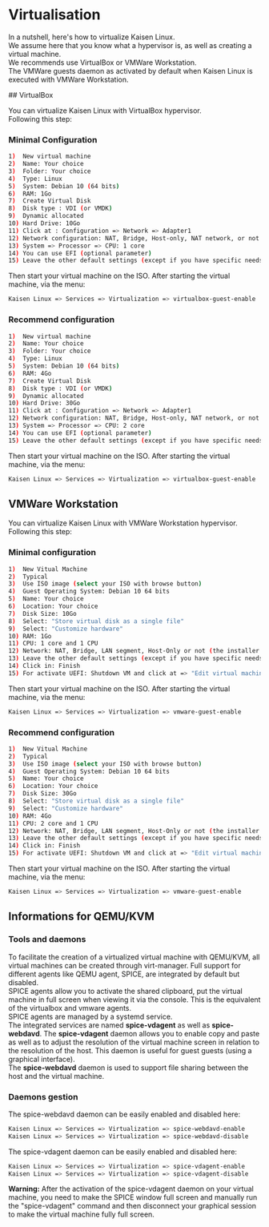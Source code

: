 # Virtualisation

In a nutshell, here's how to virtualize Kaisen Linux.  
We assume here that you know what a hypervisor is, as well as creating a virtual machine.  
We recommends use VirtualBox or VMWare Workstation.  
The VMWare guests daemon as activated by default when Kaisen Linux is executed with VMWare Workstation.  

## VirtualBox

You can virtualize Kaisen Linux with VirtualBox hypervisor.  
Following this step:

### Minimal Configuration

```bash
1)  New virtual machine
2)  Name: Your choice
3)  Folder: Your choice
4)  Type: Linux
5)  System: Debian 10 (64 bits)
6)  RAM: 1Go
7)  Create Virtual Disk
8)  Disk type : VDI (or VMDK)
9)  Dynamic allocated
10) Hard Drive: 10Go
11) Click at : Configuration => Network => Adapter1
12) Network configuration: NAT, Bridge, Host-only, NAT network, or not (the installer not using network and all tools are included) (optional parameter)
13) System => Processor => CPU: 1 core
14) You can use EFI (optional parameter)
15) Leave the other default settings (except if you have specific needs)
```

Then start your virtual machine on the ISO.
After starting the virtual machine, via the menu:

```bash
Kaisen Linux => Services => Virtualization => virtualbox-guest-enable
```

### Recommend configuration

```bash
1)  New virtual machine
2)  Name: Your choice
3)  Folder: Your choice
4)  Type: Linux
5)  System: Debian 10 (64 bits)
6)  RAM: 4Go
7)  Create Virtual Disk
8)  Disk type : VDI (or VMDK)
9)  Dynamic allocated
10) Hard Drive: 30Go
11) Click at : Configuration => Network => Adapter1
12) Network configuration: NAT, Bridge, Host-only, NAT network, or not (the installer not using network and all tools are included) (optional parameter)
13) System => Processor => CPU: 2 core
14) You can use EFI (optional parameter)
15) Leave the other default settings (except if you have specific needs)
```

Then start your virtual machine on the ISO.
After starting the virtual machine, via the menu:

```bash
Kaisen Linux => Services => Virtualization => virtualbox-guest-enable
```

## VMWare Workstation

You can virtualize Kaisen Linux with VMWare Workstation hypervisor.
Following this step:

### Minimal configuration

```bash
1)  New Vitual Machine
2)  Typical
3)  Use ISO image (select your ISO with browse button)
4)  Guest Operating System: Debian 10 64 bits
5)  Name: Your choice
6)  Location: Your choice
7)  Disk Size: 10Go
8)  Select: "Store virtual disk as a single file"
9)  Select: "Customize hardware"
10) RAM: 1Go
11) CPU: 1 core and 1 CPU
12) Network: NAT, Bridge, LAN segment, Host-Only or not (the installer not using network and all tools are included) (optional parameter)
13) Leave the other default settings (except if you have specific needs)
14) Click in: Finish
15) For activate UEFI: Shutdown VM and click at => "Edit virtual machine settings" => Options => Advanced => UEFI
```

Then start your virtual machine on the ISO.
After starting the virtual machine, via the menu:

```bash
Kaisen Linux => Services => Virtualization => vmware-guest-enable
```

### Recommend configuration

```bash
1)  New Vitual Machine
2)  Typical
3)  Use ISO image (select your ISO with browse button)
4)  Guest Operating System: Debian 10 64 bits
5)  Name: Your choice
6)  Location: Your choice
7)  Disk Size: 30Go
8)  Select: "Store virtual disk as a single file"
9)  Select: "Customize hardware"
10) RAM: 4Go
11) CPU: 2 core and 1 CPU
12) Network: NAT, Bridge, LAN segment, Host-Only or not (the installer not using network and all tools are included) (optional parameter)
13) Leave the other default settings (except if you have specific needs)
14) Click in: Finish
15) For activate UEFI: Shutdown VM and click at => "Edit virtual machine settings" => Options => Advanced => UEFI
```

Then start your virtual machine on the ISO.
After starting the virtual machine, via the menu:

```bash
Kaisen Linux => Services => Virtualization => vmware-guest-enable
```

## Informations for QEMU/KVM

### Tools and daemons

To facilitate the creation of a virtualized virtual machine with QEMU/KVM, all virtual machines can be created through virt-manager. Full support for different agents like QEMU agent, SPICE, are integrated by default but disabled.  
SPICE agents allow you to activate the shared clipboard, put the virtual machine in full screen when viewing it via the console. This is the equivalent of the virtualbox and vmware agents.  
SPICE agents are managed by a systemd service.  
The integrated services are named **spice-vdagent** as well as **spice-webdavd**.
The **spice-vdagent** daemon allows you to enable copy and paste as well as to adjust the resolution of the virtual machine screen in relation to the resolution of the host. This daemon is useful for guest guests (using a graphical interface).  
The **spice-webdavd** daemon is used to support file sharing between the host and the virtual machine.  

### Daemons gestion

The spice-webdavd daemon can be easily enabled and disabled here:

```bash
Kaisen Linux => Services => Virtualization => spice-webdavd-enable
Kaisen Linux => Services => Virtualization => spice-webdavd-disable
```

The spice-vdagent daemon can be easily enabled and disabled here:

```bash
Kaisen Linux => Services => Virtualization => spice-vdagent-enable
Kaisen Linux => Services => Virtualization => spice-vdagent-disable
```

**Warning:**
After the activation of the spice-vdagent daemon on your virtual machine, you need to make the SPICE window full screen and manually run the "spice-vdagent" command and then disconnect your graphical session to make the virtual machine fully full screen.